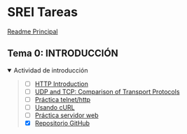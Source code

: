 
# SREI Tareas

[Readme Principal](/README.md)

## Tema 0: INTRODUCCIÓN

<details open>

<summary>Actividad de introducción</summary>

> * [ ] [HTTP Introduction](Actividades/0.1_HTTP.md)
> * [ ] [UDP and TCP: Comparison of Transport Protocols](Actividades/0.2_UDPTCP.md)
> * [ ] [Práctica telnet/http](Actividades/0.3_TelnetHTTP.md)
> * [ ] [Usando cURL](Actividades/0.4_cURL.md)
> * [ ] [Práctica servidor web](Actividades/0.5_ServWeb.md)
> * [x] [Repositorio GitHub](Actividades/0.6_GitHub.md)

</details>

